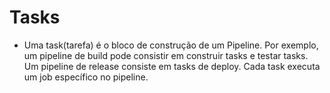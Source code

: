 # Tasks
- Uma task(tarefa) é o bloco de construção de um Pipeline. Por exemplo, um pipeline de build pode consistir em construir tasks e testar tasks. 
  Um pipeline de release consiste em tasks de deploy. Cada task executa um job específico no pipeline.
